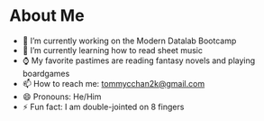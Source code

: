 # About Me

- 🔭 I’m currently working on the Modern Datalab Bootcamp
- 🌱 I’m currently learning how to read sheet music
- ⌚ My favorite pastimes are reading fantasy novels and playing boardgames
- 📫 How to reach me: tommycchan2k@gmail.com
- 😄 Pronouns: He/Him
- ⚡ Fun fact: I am double-jointed on 8 fingers
